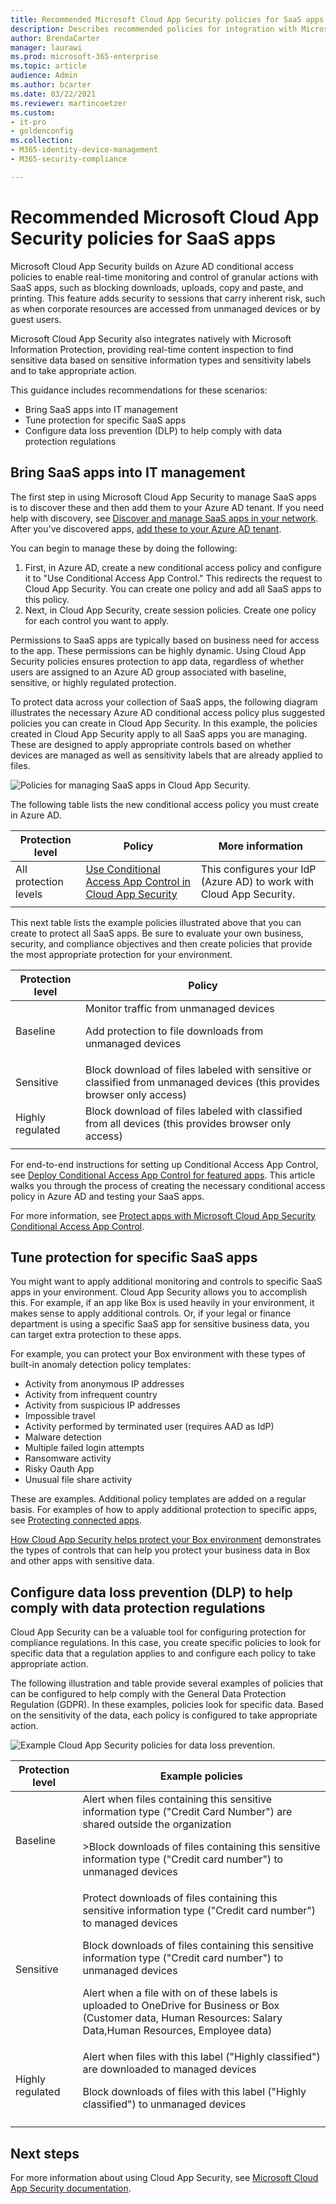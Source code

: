 ```yaml
---
title: Recommended Microsoft Cloud App Security policies for SaaS apps - Microsoft 365 Enterprise | Microsoft Docs
description: Describes recommended policies for integration with Microsoft Cloud App Security.
author: BrendaCarter
manager: laurawi
ms.prod: microsoft-365-enterprise
ms.topic: article
audience: Admin
ms.author: bcarter
ms.date: 03/22/2021
ms.reviewer: martincoetzer
ms.custom:
- it-pro
- goldenconfig
ms.collection:
- M365-identity-device-management
- M365-security-compliance

---
```


# Recommended Microsoft Cloud App Security policies for SaaS apps
Microsoft Cloud App Security builds on Azure AD conditional access policies to enable real-time monitoring and control of granular actions with SaaS apps, such as blocking downloads, uploads, copy and paste, and printing. This feature adds security to sessions that carry inherent risk, such as when corporate resources are accessed from unmanaged devices or by guest users.

Microsoft Cloud App Security also integrates natively with Microsoft Information Protection, providing real-time content inspection to find sensitive data based on sensitive information types and sensitivity labels and to take appropriate action.

This guidance includes recommendations for these scenarios:

- Bring SaaS apps into IT management
- Tune protection for specific SaaS apps
- Configure data loss prevention (DLP) to help comply with data protection regulations

## Bring SaaS apps into IT management

The first step in using Microsoft Cloud App Security to manage SaaS apps is to discover these and then add them to your Azure AD tenant. If you need help with discovery, see [Discover and manage SaaS apps in your network](/cloud-app-security/tutorial-shadow-it). After you've discovered apps, [add these to your Azure AD tenant](/azure/active-directory/manage-apps/add-application-portal).

You can begin to manage these by doing the following:

1. First, in Azure AD, create a new conditional access policy and configure it to "Use Conditional Access App Control." This redirects the request to Cloud App Security. You can create one policy and add all SaaS apps to this policy.
1. Next, in Cloud App Security, create session policies. Create one policy for each control you want to apply.

Permissions to SaaS apps are typically based on business need for access to the app. These permissions can be highly dynamic. Using Cloud App Security policies ensures protection to app data, regardless of whether users are assigned to an Azure AD group associated with baseline, sensitive, or highly regulated protection.

To protect data across your collection of SaaS apps, the following diagram illustrates the necessary Azure AD conditional access policy plus suggested policies you can create in Cloud App Security. In this example, the policies created in Cloud App Security apply to all SaaS apps you are managing. These are designed to apply appropriate controls based on whether devices are managed as well as sensitivity labels that are already applied to files.

![Policies for managing SaaS apps in Cloud App Security.](../../media/microsoft-365-policies-configurations/mcas-manage-saas-apps-2.png)

The following table lists the new conditional access policy you must create in Azure AD.

|Protection level|Policy|More information|
|---|---|---|
|All protection levels|[Use Conditional Access App Control in Cloud App Security](/cloud-app-security/proxy-deployment-aad#configure-integration-with-azure-ad)|This configures your IdP (Azure AD) to work with Cloud App Security.|
||||

This next table lists the example policies illustrated above that you can create to protect all SaaS apps. Be sure to evaluate your own business, security, and compliance objectives and then create policies that provide the most appropriate protection for your environment.

|Protection level|Policy|
|---|---|
|Baseline|Monitor traffic from unmanaged devices <p> Add protection to file downloads from unmanaged devices|
|Sensitive|Block download of files labeled with sensitive or classified from unmanaged devices (this provides browser only access)|
|Highly regulated|Block download of files labeled with classified from all devices (this provides browser only access)|
|||

For end-to-end instructions for setting up Conditional Access App Control, see [Deploy Conditional Access App Control for featured apps](/cloud-app-security/proxy-deployment-aad). This article walks you through the process of creating the necessary conditional access policy in Azure AD and testing your SaaS apps.

For more information, see [Protect apps with Microsoft Cloud App Security Conditional Access App Control](/cloud-app-security/proxy-intro-aad).

## Tune protection for specific SaaS apps

You might want to apply additional monitoring and controls to specific SaaS apps in your environment. Cloud App Security allows you to accomplish this. For example, if an app like Box is used heavily in your environment, it makes sense to apply additional controls. Or, if your legal or finance department is using a specific SaaS app for sensitive business data, you can target extra protection to these apps.

For example, you can protect your Box environment with these types of built-in anomaly detection policy templates:

- Activity from anonymous IP addresses
- Activity from infrequent country
- Activity from suspicious IP addresses
- Impossible travel
- Activity performed by terminated user (requires AAD as IdP)
- Malware detection
- Multiple failed login attempts
- Ransomware activity
- Risky Oauth App
- Unusual file share activity

These are examples. Additional policy templates are added on a regular basis. For examples of how to apply additional protection to specific apps, see [Protecting connected apps](/cloud-app-security/protect-connected-apps).

[How Cloud App Security helps protect your Box environment](/cloud-app-security/protect-box) demonstrates the types of controls that can help you protect your business data in Box and other apps with sensitive data.

## Configure data loss prevention (DLP) to help comply with data protection regulations

Cloud App Security can be a valuable tool for configuring protection for compliance regulations. In this case, you create specific policies to look for specific data that a regulation applies to and configure each policy to take appropriate action.

The following illustration and table provide several examples of policies that can be configured to help comply with  the General Data Protection Regulation (GDPR). In these examples, policies look for specific data. Based on the sensitivity of the data, each policy is configured to take appropriate action.

![Example Cloud App Security policies for data loss prevention.](../../media/microsoft-365-policies-configurations/mcas-dlp.png)

|Protection level|Example policies|
|---|---|
|Baseline|Alert when files containing this sensitive information type ("Credit Card Number") are shared outside the organization <p> >Block downloads of files containing this sensitive information type ("Credit card number") to unmanaged devices|
|Sensitive|Protect downloads of files containing this sensitive information type ("Credit card number") to managed devices <p> Block downloads of files containing this sensitive information type ("Credit card number") to unmanaged devices <p> Alert when a file with on of these labels is uploaded to OneDrive for Business or Box (Customer data, Human Resources: Salary Data,Human Resources, Employee data)|
|Highly regulated|Alert when files with this label ("Highly classified") are downloaded to managed devices <p> Block downloads of files with this label ("Highly classified") to unmanaged devices|
|||

## Next steps

For more information about using Cloud App Security, see [Microsoft Cloud App Security documentation](//cloud-app-security/).
